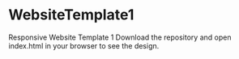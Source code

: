# WebsiteTemplate1
 Responsive Website Template 1
 Download the repository and open index.html in your browser to see the design.
